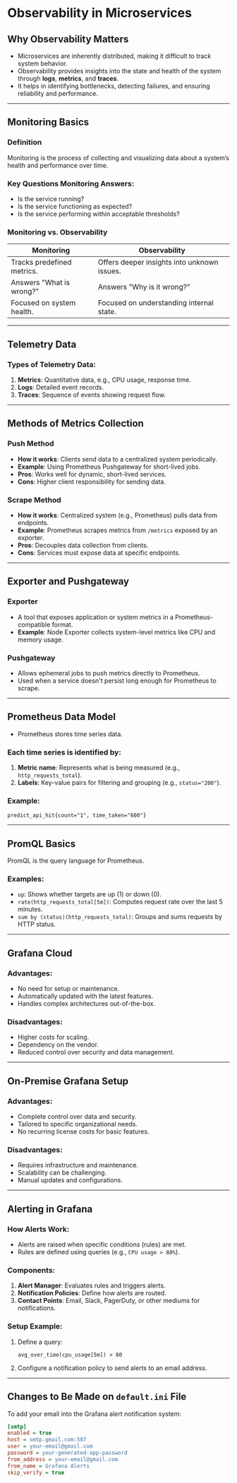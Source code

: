 # Observability in Microservices

## Why Observability Matters
- Microservices are inherently distributed, making it difficult to track system behavior.
- Observability provides insights into the state and health of the system through **logs**, **metrics**, and **traces**.
- It helps in identifying bottlenecks, detecting failures, and ensuring reliability and performance.

---

## Monitoring Basics

### Definition
Monitoring is the process of collecting and visualizing data about a system’s health and performance over time.

### Key Questions Monitoring Answers:
- Is the service running?
- Is the service functioning as expected?
- Is the service performing within acceptable thresholds?

### Monitoring vs. Observability
| **Monitoring**                  | **Observability**                   |
|----------------------------------|--------------------------------------|
| Tracks predefined metrics.       | Offers deeper insights into unknown issues. |
| Answers "What is wrong?"         | Answers "Why is it wrong?"           |
| Focused on system health.        | Focused on understanding internal state.     |

---

## Telemetry Data

### Types of Telemetry Data:
1. **Metrics**: Quantitative data, e.g., CPU usage, response time.
2. **Logs**: Detailed event records.
3. **Traces**: Sequence of events showing request flow.

---

## Methods of Metrics Collection

### Push Method
- **How it works**: Clients send data to a centralized system periodically.
- **Example**: Using Prometheus Pushgateway for short-lived jobs.
- **Pros**: Works well for dynamic, short-lived services.
- **Cons**: Higher client responsibility for sending data.

### Scrape Method
- **How it works**: Centralized system (e.g., Prometheus) pulls data from endpoints.
- **Example**: Prometheus scrapes metrics from `/metrics` exposed by an exporter.
- **Pros**: Decouples data collection from clients.
- **Cons**: Services must expose data at specific endpoints.

---

## Exporter and Pushgateway

### Exporter
- A tool that exposes application or system metrics in a Prometheus-compatible format.
- **Example**: Node Exporter collects system-level metrics like CPU and memory usage.

### Pushgateway
- Allows ephemeral jobs to push metrics directly to Prometheus.
- Used when a service doesn't persist long enough for Prometheus to scrape.

---

## Prometheus Data Model
- Prometheus stores time series data.

### Each time series is identified by:
1. **Metric name**: Represents what is being measured (e.g., `http_requests_total`).
2. **Labels**: Key-value pairs for filtering and grouping (e.g., `status="200"`).

### Example:
```plaintext
predict_api_hit{count="1", time_taken="600"}
```

---

## PromQL Basics
PromQL is the query language for Prometheus.

### Examples:
- `up`: Shows whether targets are up (1) or down (0).
- `rate(http_requests_total[5m])`: Computes request rate over the last 5 minutes.
- `sum by (status)(http_requests_total)`: Groups and sums requests by HTTP status.

---

## Grafana Cloud

### Advantages:
- No need for setup or maintenance.
- Automatically updated with the latest features.
- Handles complex architectures out-of-the-box.

### Disadvantages:
- Higher costs for scaling.
- Dependency on the vendor.
- Reduced control over security and data management.

---

## On-Premise Grafana Setup

### Advantages:
- Complete control over data and security.
- Tailored to specific organizational needs.
- No recurring license costs for basic features.

### Disadvantages:
- Requires infrastructure and maintenance.
- Scalability can be challenging.
- Manual updates and configurations.

---

## Alerting in Grafana

### How Alerts Work:
- Alerts are raised when specific conditions (rules) are met.
- Rules are defined using queries (e.g., `CPU usage > 80%`).

### Components:
1. **Alert Manager**: Evaluates rules and triggers alerts.
2. **Notification Policies**: Define how alerts are routed.
3. **Contact Points**: Email, Slack, PagerDuty, or other mediums for notifications.

### Setup Example:
1. Define a query:
   ```plaintext
   avg_over_time(cpu_usage[5m]) > 80
   ```
2. Configure a notification policy to send alerts to an email address.

---

## Changes to Be Made on `default.ini` File
To add your email into the Grafana alert notification system:

```ini
[smtp]
enabled = true
host = smtp.gmail.com:587
user = your-email@gmail.com
password = your-generated-app-password
from_address = your-email@gmail.com
from_name = Grafana Alerts
skip_verify = true
